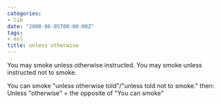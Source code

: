 ```yaml
---
categories:
- lib
date: "2008-06-05T00:00:00Z"
tags:
- esl
title: unless otherwise
---
```


You may smoke unless otherwise instructed.
You may smoke unless instructed not to smoke.

You can smoke "unless otherwise told"/"unless told not to smoke." then:
Unless "otherwise" = the opposite of "You can smoke"
